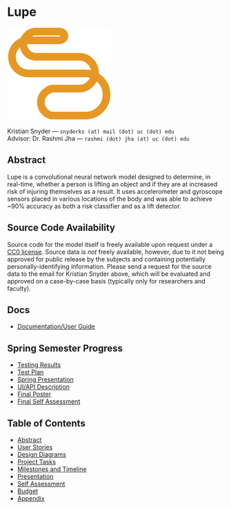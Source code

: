 # Lupe

![Lupe Logo](./resources/lupe.png)

Kristian Snyder — `snyderks (at) mail (dot) uc (dot) edu`  
Advisor: Dr. Rashmi Jha — `rashmi (dot) jha (at) uc (dot) edu`

## Abstract

Lupe is a convolutional neural network model designed to determine, in real-time, whether a person is lifting an object and if they are at increased risk of injuring themselves as a result. It uses accelerometer and gyroscope sensors placed in various locations of the body and was able to achieve ~90% accuracy as both a risk classifier and as a lift detector.

## Source Code Availability

Source code for the model itself is freely available upon request under a [CC0 license](https://creativecommons.org/share-your-work/public-domain/cc0/). Source data is *not* freely available, however, due to it not being approved for public release by the subjects and containing potentially personally-identifying information. Please send a request for the source data to the email for Kristian Snyder above, which will be evaluated and approved on a case-by-case basis (typically only for researchers and faculty).

## Docs

- [Documentation/User Guide](./docs/README.md)

## Spring Semester Progress

- [Testing Results](./assignments/Testing-Results.md)
- [Test Plan](./assignments/Test-Plan.md)
- [Spring Presentation](./assignments/Spring-Presentation.pdf)
- [UI/API Description](./assignments/User-Interface.md)
- [Final Poster](./assignments/Poster-Final-Draft.pdf)
- [Final Self Assessment](./assignments/Final-Self-Assessment.md)

## Table of Contents

- [Abstract](./assignments/Project-Description.md)
- [User Stories](./assignments/User-Stories.md)
- [Design Diagrams](./assignments/Design-Diagrams.md)
- [Project Tasks](./assignments/Tasklist.md)
- [Milestones and Timeline](./assignments/Milestones-Timeline.md)
- [Presentation](./assignments/Presentation.pdf)
- [Self Assessment](./assignments/Final-Report.md)
- [Budget](./assignments/Budget.md)
- [Appendix](./assignments/Appendix.md)
